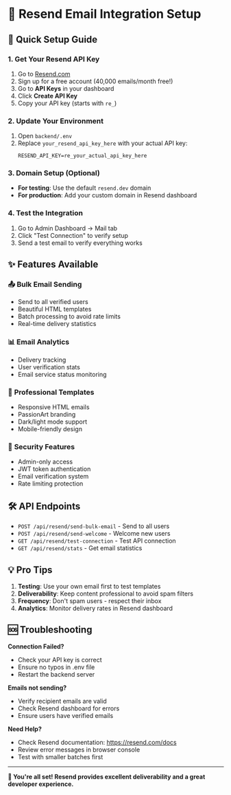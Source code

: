 # 📧 Resend Email Integration Setup

## 🚀 Quick Setup Guide

### 1. Get Your Resend API Key
1. Go to [Resend.com](https://resend.com)
2. Sign up for a free account (40,000 emails/month free!)
3. Go to **API Keys** in your dashboard
4. Click **Create API Key**
5. Copy your API key (starts with `re_`)

### 2. Update Your Environment
1. Open `backend/.env`
2. Replace `your_resend_api_key_here` with your actual API key:
   ```
   RESEND_API_KEY=re_your_actual_api_key_here
   ```

### 3. Domain Setup (Optional)
- **For testing**: Use the default `resend.dev` domain
- **For production**: Add your custom domain in Resend dashboard

### 4. Test the Integration
1. Go to Admin Dashboard → Mail tab
2. Click "Test Connection" to verify setup
3. Send a test email to verify everything works

## ✨ Features Available

### 📤 **Bulk Email Sending**
- Send to all verified users
- Beautiful HTML templates
- Batch processing to avoid rate limits
- Real-time delivery statistics

### 📊 **Email Analytics**
- Delivery tracking
- User verification stats
- Email service status monitoring

### 🎨 **Professional Templates**
- Responsive HTML emails
- PassionArt branding
- Dark/light mode support
- Mobile-friendly design

### 🔐 **Security Features**
- Admin-only access
- JWT token authentication
- Email verification system
- Rate limiting protection

## 🛠️ API Endpoints

- `POST /api/resend/send-bulk-email` - Send to all users
- `POST /api/resend/send-welcome` - Welcome new users
- `GET /api/resend/test-connection` - Test API connection
- `GET /api/resend/stats` - Get email statistics

## 💡 Pro Tips

1. **Testing**: Use your own email first to test templates
2. **Deliverability**: Keep content professional to avoid spam filters
3. **Frequency**: Don't spam users - respect their inbox
4. **Analytics**: Monitor delivery rates in Resend dashboard

## 🆘 Troubleshooting

**Connection Failed?**
- Check your API key is correct
- Ensure no typos in .env file
- Restart the backend server

**Emails not sending?**
- Verify recipient emails are valid
- Check Resend dashboard for errors
- Ensure users have verified emails

**Need Help?**
- Check Resend documentation: https://resend.com/docs
- Review error messages in browser console
- Test with smaller batches first

---

**🎉 You're all set! Resend provides excellent deliverability and a great developer experience.**
